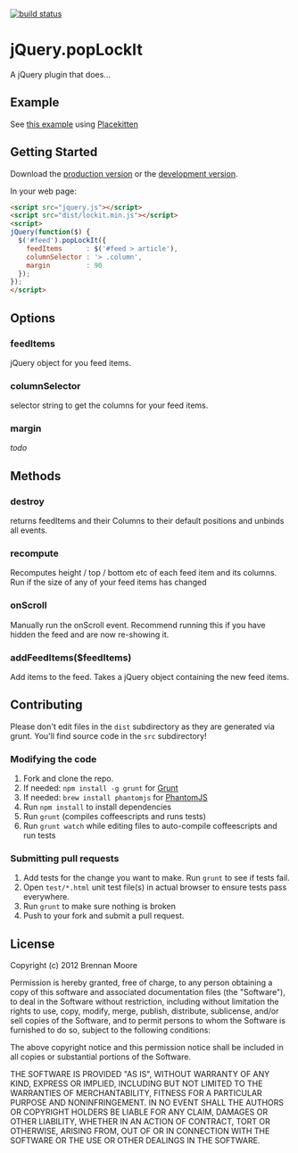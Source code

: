 [![build status](https://api.travis-ci.org/zamiang/lockit-js.png)](http://travis-ci.org/zamiang/lockit-js)

# jQuery.popLockIt

A jQuery plugin that does...

## Example

See [this example](http://htmlpreview.github.com/?https://github.com/zamiang/lockit-js/blob/master/example/index.html) using [Placekitten](http://placekitten.com/)

## Getting Started
Download the [production version](https://raw.github.com/zamiang/lockit-js/master/dist/lockit.min.js) or the [development version](https://raw.github.com/zamiang/lockit-js/master/dist/lockit.js).

In your web page:

```html
<script src="jquery.js"></script>
<script src="dist/lockit.min.js"></script>
<script>
jQuery(function($) {
  $('#feed').popLockIt({
    feedItems      : $('#feed > article'),
    columnSelector : '> .column',
    margin         : 90
  });
});
</script>
```

## Options

### feedItems

jQuery object for you feed items.

### columnSelector

selector string to get the columns for your feed items.

### margin

*todo*

## Methods

### destroy

returns feedItems and their Columns to their default positions and unbinds all events.

### recompute

Recomputes height / top / bottom etc of each feed item and its columns. Run if the size of any of your feed items has changed

### onScroll

Manually run the onScroll event. Recommend running this if you have hidden the feed and are now re-showing it.

### addFeedItems($feedItems)

Add items to the feed. Takes a jQuery object containing the new feed items.


## Contributing

Please don't edit files in the `dist` subdirectory as they are generated via grunt. You'll find source code in the `src` subdirectory!

### Modifying the code
1. Fork and clone the repo.
1. If needed: `npm install -g grunt` for [Grunt](https://github.com/gruntjs/grunt)
1. If needed: `brew install phantomjs` for [PhantomJS](http://phantomjs.org/download.html)
1. Run `npm install` to install dependencies
1. Run `grunt` (compiles coffeescripts and runs tests)
1. Run `grunt watch` while editing files to auto-compile coffeescripts and run tests

### Submitting pull requests

1. Add tests for the change you want to make. Run `grunt` to see if tests fail.
1. Open `test/*.html` unit test file(s) in actual browser to ensure tests pass everywhere.
1. Run `grunt` to make sure nothing is broken
1. Push to your fork and submit a pull request.

## License

Copyright (c) 2012 Brennan Moore

Permission is hereby granted, free of charge, to any person
obtaining a copy of this software and associated documentation
files (the "Software"), to deal in the Software without
restriction, including without limitation the rights to use,
copy, modify, merge, publish, distribute, sublicense, and/or sell
copies of the Software, and to permit persons to whom the
Software is furnished to do so, subject to the following
conditions:

The above copyright notice and this permission notice shall be
included in all copies or substantial portions of the Software.

THE SOFTWARE IS PROVIDED "AS IS", WITHOUT WARRANTY OF ANY KIND,
EXPRESS OR IMPLIED, INCLUDING BUT NOT LIMITED TO THE WARRANTIES
OF MERCHANTABILITY, FITNESS FOR A PARTICULAR PURPOSE AND
NONINFRINGEMENT. IN NO EVENT SHALL THE AUTHORS OR COPYRIGHT
HOLDERS BE LIABLE FOR ANY CLAIM, DAMAGES OR OTHER LIABILITY,
WHETHER IN AN ACTION OF CONTRACT, TORT OR OTHERWISE, ARISING
FROM, OUT OF OR IN CONNECTION WITH THE SOFTWARE OR THE USE OR
OTHER DEALINGS IN THE SOFTWARE.
